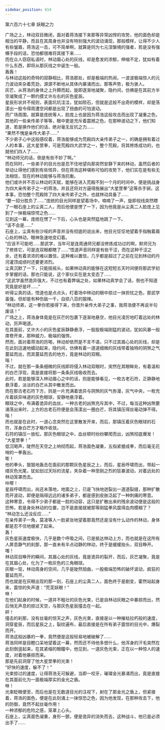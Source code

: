 ```yaml
---
sidebar_position: 614
---
```

 第六百六十七章 妖眼之力


广场之上，林动双目微闭，面对着蒋浩接下来那等异常凶悍的攻势，他的面色却是相当的平静，而且在其周身也并没有特别强大的波动涌现，那般模样，让得不少人有些皱眉，蒋浩这一击，可不简单啊，就算是同为七元涅槃境的强者，若是没有强横手段的话，恐怕都很难将其接下来……  
而在众人窃窃私语时，林动眉心处的灰线，却是愈发的浓郁，伸缩不定，犹如有着什么东西，即将从那灰线之中诞生一般。  
轰轰！  
与林动这般的奇特的寂静相比，蒋浩那处，却是极端的热闹，一波波极端惊人的元力波动夹杂着荒劲，源源不断地从其体内暴涌而出，那等声势，极为骇人。  
灰芒，从蒋浩的身体之上升腾而起，旋即逐渐地凝聚，隐约间，仿佛是在其前方半空凝聚成了一颗约摸丈许左右的灰色星辰。  
星辰形状并不规则，表面坑坑洼洼，犹如陨石，但就是这般不出奇的模样，却是荡漾出一股令得周遭空间都是出现了扭曲的可怕波动。  
而广场周围，就算是庞统等人，脸庞上也是因为蒋浩这般攻击而出现了凝重之色，其他的一些亲传弟子等等，眼中更是充斥着震撼之色，在那种波动之下，他们知道，若是换作他们的话，绝对毫无反抗之力……  
“果然不愧是亲传大弟子……”  
不少弟子心中这般感叹着，蒋浩能够成为荒殿四大亲传弟子之一，的确是拥有着过人的本事，这大星罡拳，可是荒殿四大武学之一，整个荒殿，将其修炼成功的，也就他们四人了……  
“林动师兄的话，倒是有些不妙了啊。”  
而在同时，一些弟子的目光也是忍不住地望向那突然安静下来的林动，虽然后者的举动让得他们感到有些怪异，但在蒋浩这种堪称可怕的攻势下，他们实在是有些无法相信，现在的林动能够与蒋浩抗衡。  
他们或许并不否认林动的天赋，能够在进入荒殿不到一个月的时间中，便是挑战身为四大亲传弟子之一的蒋浩，并且还将对方逼得施展出“大星罡拳”这等杀手锏，这本事，恐怕整个荒殿除了四大亲传弟子之外，也就林动具备了……  
“要一招分胜负了……”庞统的目光同样是望着场中，喃喃了一声，旋即视线突然瞟了一眼石座上的尘真二人，而后他便是愣了一下，因为他竟是从尘真二人脸庞上见到了一抹极端惊愕之色……  
见到这一幕，庞统在愣了一下后，心头也是突然猛地跳了一下。  
“该不会是……”  
石座上，尘真有些沙哑的声音并没有彻底的说出来，他目光怔怔地望着手指触着眉心处的林动，眼神急速地变幻着。  
“应该不可能吧……那武学，当年可是连周通师兄都没修炼成功过的啊，默师兄为了修炼它，可是连双眼都瞎了……”悟道声音同样是有些干涩，而在这种干涩之余，还有着浓浓的难以置信，这种难以置信，几乎都是超过了之前在见到林动的丹河灌顶成绩时还要更浓烈。  
尘真沉默了一下，只能摇摇头，如果林动真的能够在这短短五天时间便将那武学初步掌握的话，那也只能说，这个家伙实在是太变态了……  
“这武学虽然诡异强大，不过也有着弊端之处，如果林动真学会了话，倒也不知道究竟是好是坏……”  
听得尘真的话，悟道也是点点头，盯着场中林动的眼中掠过一抹担忧之色，那武学虽强，但却是有种伤敌一千，自损八百的狠辣。  
“林动师弟，这一拳你若接得下来，你晋升亲传大弟子之事，我蒋浩便不再说半句废话！”  
广场之上，蒋浩身体竟是在灰芒的包裹下逐渐地悬空，他目光凌厉地盯着远处的林动，厉声喝道。  
在其面前，丈许大小的灰色星辰静静悬浮，一股股极端刚猛的波动，犹如风暴一般席卷开来，那种威力，极端的强悍。  
然而，面对着蒋浩的厉喝，林动却依然是不言不语，只不过其眉心处的灰线，却是在此刻迅速地蠕动起来，隐约间，仿佛有着一道道细微的灰线带着独特的阴煞之气蔓延而出，而其蔓延而去的地方，竟是林动的双眼。  
嗡！  
不过，就在那一条条细微的灰线即将侵入林动双眼时，突然在其眼眸处，有着温和的白芒浮现，竟是直接将那一条条灰线吸收而去。  
此时，若是能够深入林动眉心之中的话，则是能够看见，一枚古老石符，正静静地悬浮着，淡淡的白芒从其中散发而出。  
而在那古老石符下方，则是一片充满着诡异与阴煞的灰气弥漫，灰气中央，一枚充斥着妖异味道的灰色眼球，安静地悬浮着。  
眼球之中，布满着诡异的血丝，一种古老的凶煞充斥其中，不过，每当这种凶煞要涌荡出来时，上方的古老石符便是会荡漾出一圈白芒，将其镇压得丝毫动弹不得。  
嗡！  
而也就是在此时，一道心念突然在这里散发开来，而后，那镇压着灰色眼球的石符，浑身白芒方才略作收敛。  
石符的镇压一放松，那灰色眼球之中，血丝顿时纷纷攀爬而出，凶煞彻底爆发！  
“大星罡拳！”  
低沉喝声，陡然在天空之上响彻而起，蒋浩面色凝重，五指紧握成拳，而后毫无花哨的一拳轰出。  
嘭！  
他的拳头，狠狠地轰击在面前的那颗灰色星辰之上，而后，星辰呼啸而出，带起一缕灰色光尾，犹如划过天际的流星，夹杂着一种至刚之烈的狂暴波动，对着远处的林动笼罩而去。  
咔嚓！  
星辰呼啸而出，尚还未落地，地面之上，已是飞快地迸裂出一道道裂缝，那种扩散而开波动，即便是隔得远远的诸多弟子，都是感到皮肤泛起了一种刺痛的寒意。  
这种寒意，令得不少弟子都是一脸的动容，这只是扩散出来的残余波动便是这般的恐怖，若是身处林动的位置，岂不是直接就被那等刚猛拳风震得血肉模糊了？  
“林动怎么还没反应……”  
在亲传弟子一角，莫凌等人一脸紧张地望着那竟然还是没有什么动作的林动，身体都是忍不住地绷紧了起来。  
轰！  
灰色星辰速度极快，几乎是数个呼吸之间，已是抵达林动上方，而也就是在这所有人屏息静气的刹那，那一直未有半点动静的林动，终于是缓缓抬头，双目睁开。  
嗤！  
林动双目睁开的瞬间，其眉心处的灰线，竟是诡异的裂开，而后，灰芒凝聚，竟是在其眉心处，化为了一枚灰色的三角眼球。  
灰眼一现，林动周身的空间，几乎是陡然扭曲，一股极端恐怖的破坏波动，疯狂的蔓延而开。  
而也就是在灰眼出现的那一刻，石座上的尘真二人，面色终于是剧变，霍然站起身来，震惊的失声道：“荒芜妖眼！”  
咻！  
在他们起身的时候，一道并不粗壮的灰色光束，已是自林动灰眼之中暴掠而出，然后悄无声息的掠过天空，与那灰色星辰撞击在一起。  
砰！  
撞击的刹那，没有丝毫的惊天之声，灰色光束，直接是以一种摧枯拉朽般的速度，洞穿星辰，而后星辰之上，裂纹遍布，最后直接是在所有弟子震惊的目光中，爆裂而开。  
蒋浩这般凶暴的一拳，竟然便是这般轻易地被破解了……  
蒋浩同样是目瞪口呆地望着这一幕，然而还不待他多想什么，他浑身的汗毛突然在此刻倒竖起来，在其紧缩的眼瞳中，他见到，一道灰色光束，正在以一种惊人的速度，对着他暴掠而来。  
那是先前洞穿了他大星罡拳的光束！  
“好快的速度，躲不了！”  
光束掠过的速度，让得蒋浩无可躲避，当即一咬牙，璀璨金光暴涌而出，竟是直接在其面前化为一面极端厚实的金光之盾。  
咻！  
光束眨眼便至，而后也是在无数道目光的注视下，射在了那金光之盾上，但紧接着，蒋浩的面色，便是在此刻涌上一抹惊恐之色，因为他发现，在那种攻击下，他的防御，竟然不起丝毫作用！  
一种浓郁的危险之感，笼罩上心头。  
石座上，尘真面色凝重，身形一颤，便是诡异的消失而去，这种战斗，他已是必须出手了……  
  
  
